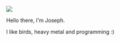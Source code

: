 ![](https://media.giphy.com/media/hmzZkvOJPLQti/giphy.gif)

Hello there, I'm Joseph.

I like birds, heavy metal and programming :)
